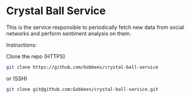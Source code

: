# Crystal Ball Service

This is the service responsible to periodically fetch new data from social networks and perform sentiment analysis on them.

Instructions:

Clone the repo (HTTPS)

```sh
git clone https://github.com/Gobbees/crystal-ball-service
```

or (SSH)

```sh
git clone git@github.com:Gobbees/crystal-ball-service.git
```
